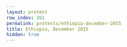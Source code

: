 ```yaml
---
layout: protest
row_index: 261
permalink: protests/ethiopia-december-2015
title: Ethiopia, December 2015
hidden: true
---
```

